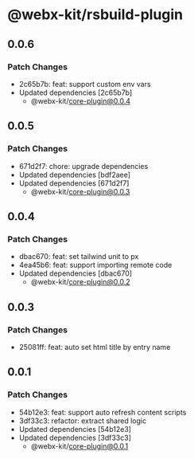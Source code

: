 # @webx-kit/rsbuild-plugin

## 0.0.6

### Patch Changes

- 2c65b7b: feat: support custom env vars
- Updated dependencies [2c65b7b]
  - @webx-kit/core-plugin@0.0.4

## 0.0.5

### Patch Changes

- 671d2f7: chore: upgrade dependencies
- Updated dependencies [bdf2aee]
- Updated dependencies [671d2f7]
  - @webx-kit/core-plugin@0.0.3

## 0.0.4

### Patch Changes

- dbac670: feat: set tailwind unit to px
- 4ea45b6: feat: support importing remote code
- Updated dependencies [dbac670]
  - @webx-kit/core-plugin@0.0.2

## 0.0.3

### Patch Changes

- 25081ff: feat: auto set html title by entry name

## 0.0.1

### Patch Changes

- 54b12e3: feat: support auto refresh content scripts
- 3df33c3: refactor: extract shared logic
- Updated dependencies [54b12e3]
- Updated dependencies [3df33c3]
  - @webx-kit/core-plugin@0.0.1
